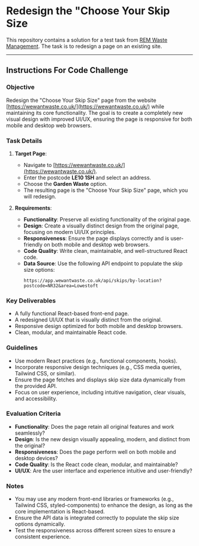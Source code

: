 # Redesign the "Choose Your Skip Size

This repository contains a solution for a test task from [REM Waste Management](https://www.remwaste.com). The task is to redesign a page on an existing site.

---

## Instructions For Code Challenge

### Objective

Redesign the "Choose Your Skip Size" page from the website [https://wewantwaste.co.uk/](https://wewantwaste.co.uk/) while maintaining its core functionality. The goal is to create a completely new visual design with improved UI/UX, ensuring the page is responsive for both mobile and desktop web browsers.

### Task Details

1. **Target Page**:

   - Navigate to [https://wewantwaste.co.uk/](https://wewantwaste.co.uk/).
   - Enter the postcode **LE10 1SH** and select an address.
   - Choose the **Garden Waste** option.
   - The resulting page is the "Choose Your Skip Size" page, which you will redesign.

2. **Requirements**:
   - **Functionality**: Preserve all existing functionality of the original page.
   - **Design**: Create a visually distinct design from the original page, focusing on modern UI/UX principles.
   - **Responsiveness**: Ensure the page displays correctly and is user-friendly on both mobile and desktop web browsers.
   - **Code Quality**: Write clean, maintainable, and well-structured React code.
   - **Data Source**: Use the following API endpoint to populate the skip size options:
     ```
     https://app.wewantwaste.co.uk/api/skips/by-location?postcode=NR32&area=Lowestoft
     ```

### Key Deliverables

- A fully functional React-based front-end page.
- A redesigned UI/UX that is visually distinct from the original.
- Responsive design optimized for both mobile and desktop browsers.
- Clean, modular, and maintainable React code.

### Guidelines

- Use modern React practices (e.g., functional components, hooks).
- Incorporate responsive design techniques (e.g., CSS media queries, Tailwind CSS, or similar).
- Ensure the page fetches and displays skip size data dynamically from the provided API.
- Focus on user experience, including intuitive navigation, clear visuals, and accessibility.

### Evaluation Criteria

- **Functionality**: Does the page retain all original features and work seamlessly?
- **Design**: Is the new design visually appealing, modern, and distinct from the original?
- **Responsiveness**: Does the page perform well on both mobile and desktop devices?
- **Code Quality**: Is the React code clean, modular, and maintainable?
- **UI/UX**: Are the user interface and experience intuitive and user-friendly?

### Notes

- You may use any modern front-end libraries or frameworks (e.g., Tailwind CSS, styled-components) to enhance the design, as long as the core implementation is React-based.
- Ensure the API data is integrated correctly to populate the skip size options dynamically.
- Test the responsiveness across different screen sizes to ensure a consistent experience.

